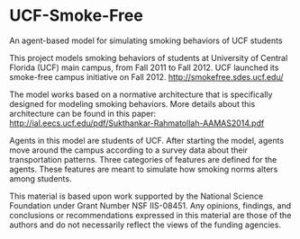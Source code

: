 UCF-Smoke-Free
==============

An agent-based model for simulating smoking behaviors of UCF students

This project models smoking behaviors of students at University of Central Florida (UCF) main campus, from Fall 2011 to Fall 2012. UCF launched its smoke-free campus initiative on Fall 2012. http://smokefree.sdes.ucf.edu/

The model works based on a normative architecture that is specifically designed for modeling smoking behaviors. More details about this architecture can be found in this paper: http://ial.eecs.ucf.edu/pdf/Sukthankar-Rahmatollah-AAMAS2014.pdf

Agents in this model are students of UCF. After starting the model, agents move around the campus according to a survey data about their transportation patterns. Three categories of features are defined for the agents. These features are meant to simulate how smoking norms alters among students. 

This material is based upon work supported by the National Science Foundation under Grant Number NSF IIS-08451. Any opinions, findings, and conclusions or recommendations expressed in this material are those of the authors and do not necessarily reflect the views of the funding agencies.
